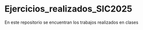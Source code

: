 # Ejercicios_realizados_SIC2025
En este repositorio se encuentran los trabajos realizados en clases
